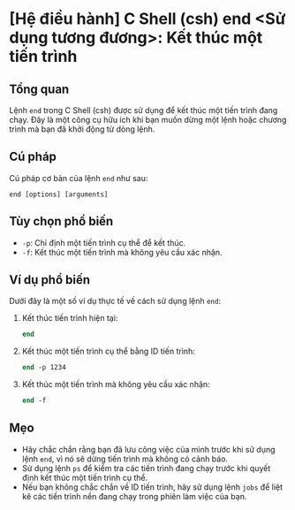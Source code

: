 # [Hệ điều hành] C Shell (csh) end <Sử dụng tương đương>: Kết thúc một tiến trình

## Tổng quan
Lệnh `end` trong C Shell (csh) được sử dụng để kết thúc một tiến trình đang chạy. Đây là một công cụ hữu ích khi bạn muốn dừng một lệnh hoặc chương trình mà bạn đã khởi động từ dòng lệnh.

## Cú pháp
Cú pháp cơ bản của lệnh `end` như sau:
```
end [options] [arguments]
```

## Tùy chọn phổ biến
- `-p`: Chỉ định một tiến trình cụ thể để kết thúc.
- `-f`: Kết thúc một tiến trình mà không yêu cầu xác nhận.

## Ví dụ phổ biến
Dưới đây là một số ví dụ thực tế về cách sử dụng lệnh `end`:

1. Kết thúc tiến trình hiện tại:
   ```csh
   end
   ```

2. Kết thúc một tiến trình cụ thể bằng ID tiến trình:
   ```csh
   end -p 1234
   ```

3. Kết thúc một tiến trình mà không yêu cầu xác nhận:
   ```csh
   end -f
   ```

## Mẹo
- Hãy chắc chắn rằng bạn đã lưu công việc của mình trước khi sử dụng lệnh `end`, vì nó sẽ dừng tiến trình mà không có cảnh báo.
- Sử dụng lệnh `ps` để kiểm tra các tiến trình đang chạy trước khi quyết định kết thúc một tiến trình cụ thể.
- Nếu bạn không chắc chắn về ID tiến trình, hãy sử dụng lệnh `jobs` để liệt kê các tiến trình nền đang chạy trong phiên làm việc của bạn.